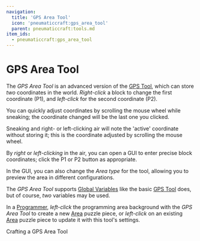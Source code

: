 ```yaml
---
navigation:
  title: 'GPS Area Tool'
  icon: 'pneumaticcraft:gps_area_tool'
  parent: pneumaticcraft:tools.md
item_ids:
  - pneumaticcraft:gps_area_tool
---
```


# GPS Area Tool

The _GPS Area Tool_ is an advanced version of the [GPS Tool](./gps_tool.md), which can store _two_ coordinates in the world. _Right-click_ a block to change the first coordinate (<Color id="red">P1</Color>), and _left-click_ for the second coordinate (<Color hex="#0f0">P2</Color>).

You can quickly adjust coordinates by scrolling the mouse wheel while sneaking; the coordinate changed will be the last one you clicked.

Sneaking and right- or left-clicking air will note the 'active' coordinate without storing it; this is the coordinate adjusted by scrolling the mouse wheel.

By _right_ or _left-clicking_ in the air, you can open a GUI to enter precise block coordinates; click the <Color id="red">P1</Color> or <Color hex="#0f0">P2</Color> button as appropriate.

In the GUI, you can also change the _Area type_ for the tool, allowing you to preview the area in different configurations.

The _GPS Area Tool_ supports [Global Variables](../programming/variables.md#global) like the basic [GPS Tool](./gps_tool.md#variables) does, but of course, _two_ variables may be used.

In a [Programmer](../programming/programmer.md), _left-click_ the programming area background with the _GPS Area Tool_ to create a new [Area](../programming/area.md) puzzle piece, or _left-click_ on an existing [Area](../programming/area.md) puzzle piece to update it with this tool's settings.

Crafting a GPS Area Tool

<Recipe id="pneumaticcraft:gps_area_tool" />
